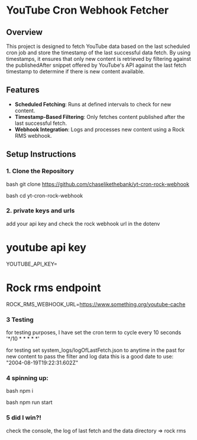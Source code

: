 # YouTube Cron Webhook Fetcher

## Overview

This project is designed to fetch YouTube data based on the last scheduled cron job and store the timestamp of the last successful data fetch. By using timestamps, it ensures that only new content is retrieved by filtering against the publishedAfter snippet offered by YouTube's API against the last fetch timestamp to determine if there is new content available.

## Features

- **Scheduled Fetching**: Runs at defined intervals to check for new content.
- **Timestamp-Based Filtering**: Only fetches content published after the last successful fetch.
- **Webhook Integration**: Logs and processes new content using a Rock RMS webhook.

## Setup Instructions

### 1. Clone the Repository

bash
git clone https://github.com/chaselikethebank/yt-cron-rock-webhook


bash
cd yt-cron-rock-webhook



### 2. private keys and urls 

add your api key and check the rock webhook url in the dotenv

# youtube api key
YOUTUBE_API_KEY= 

# Rock rms endpoint

ROCK_RMS_WEBHOOK_URL=https://www.something.org/youtube-cache


### 3 Testing

for testing purposes, I have set the cron term to cycle every 10 seconds
'*/10 * * * * *'

for testing set system_logs/logOfLastFetch.json to anytime in the past for new content to pass the filter and log data
this is a good date to use: "2004-08-19T19:22:31.602Z"

### 4 spinning up:

bash
npm i


bash
npm run start


### 5 did I win?! 

check the console, the log of last fetch and the data directory => rock rms 
